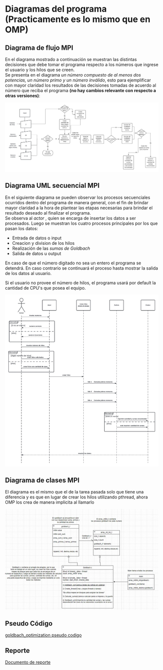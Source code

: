 [comment]: <> (Goldbach_pthread readme v1.4 Fabio Sanabria Valerin <fabio.sanabria@ucr.ac.cr>)

# Diagramas del programa (Practicamente es lo mismo que en OMP)

## Diagrama de flujo MPI

En el diagrama mostrado a continuación se muestran las distintas decisiones que debe tomar el programa respecto a los números que ingrese el usuario y los hilos que se creen.  
Se presenta en el diagrama *un número compuesto de al menos dos potencias, un número primo y un número inválido*, esto para ejemplificar con mayor claridad los resultados de las decisiones tomadas de acuerdo al número que reciba el programa **(no hay cambios relevante con respecto a otras versiones)**:

![Marcado 1](../images/Diagrama_flujo_goldbach.png)

## Diagrama UML secuencial MPI

En el siguiente diagrama se pueden observar los procesos secuenciales ocurridos dentro del programa de manera general, con el fin de brindar mayor claridad a la hora de plantear las etapas necesarias para brindar el resultado deseado al finalizar el programa.  
Se observa al *actor* , quien se encarga de insertar los datos a ser procesados. Luego se muestran los cuatro procesos principales por los que pasan los datos:  

* Entrada de datos o input
* Creacion y division de los hilos
* Realización de las *sumas de Goldbach*
* Salida de datos u output

En caso de que el número digitado no sea un entero el programa se detendrá. En caso contrario se continuará el proceso hasta mostrar la salida de los datos al usuario.

Si el usuario no provee el número de hilos, el programa usará por default la cantidad de CPU's que posea el equipo.  


![Marcado 1](../images/Secuencial_UML_goldbach.png)

## Diagrama de clases MPI

El diagrama es el mismo que el de la tarea pasada solo que tiene una diferencia y es que en lugar de crear los hilos utilizando pthread, ahora OMP los crea de manera implicita al llamarlo

![Marcado 1](../images/Diagrama_de_clases.jpg)

## Pseudo Código

[goldbach_optimization pseudo codigo](/design/goldbach_MPI.pseudo)

## Reporte

[Documento de reporte](../report/Readme.md)
